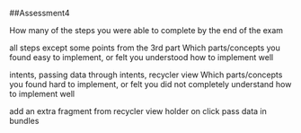 ##Assessment4

How many of the steps you were able to complete by the end of the exam

all steps except some points from the 3rd part
Which parts/concepts you found easy to implement, or felt you understood how to implement well

intents, passing data through intents, recycler view
Which parts/concepts you found hard to implement, or felt you did not completely understand how to implement well

add an extra fragment from recycler view holder on click
pass data in bundles
